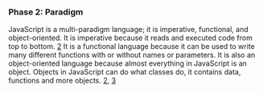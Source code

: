 ### Phase 2: Paradigm

JavaScript is a multi-paradigm language; it is imperative, functional, and 
object-oriented. It is imperative because it reads and executed code from 
top to bottom. [2] It is a functional language because it can be used to write 
many different functions with or without names or parameters. It is also an 
object-oriented language because almost everything in JavaScript is an object.
Objects in JavaScript can do what classes do, it contains data, functions and 
more objects. [2], [3]

   [2]: http://www.sitepoint.com/introduction-functional-javascript/
   [3]: http://www.smashingmagazine.com/2014/07/dont-be-scared-of-functional-programming/